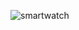 ![smartwatch](https://github.com/IiroKarppanen/smartwatch/assets/39335935/d365e1f4-c907-46ce-87f5-296faeffe275)
